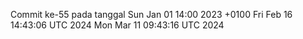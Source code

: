 Commit ke-55 pada tanggal Sun Jan 01 14:00 2023 +0100
Fri Feb 16 14:43:06 UTC 2024
Mon Mar 11 09:43:16 UTC 2024
